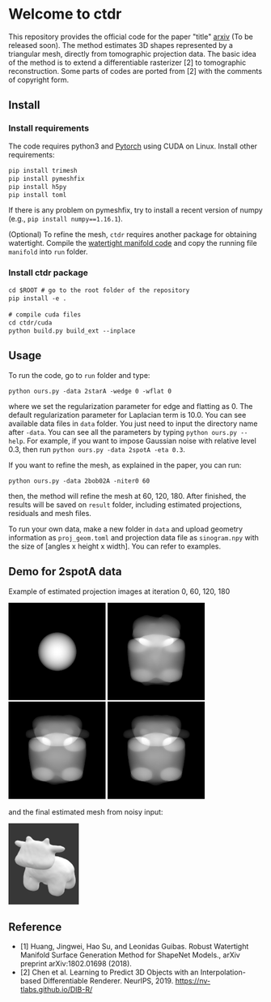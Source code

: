 # Welcome to ctdr

This repository provides the official code for the paper "title" [arxiv](https://) (To be released soon). The method estimates 3D shapes represented by a triangular mesh, directly from tomographic projection data. The basic idea of the method is to extend a differentiable rasterizer [2] to tomographic reconstruction. Some parts of codes are ported from [2] with the comments of copyright form.

## Install

### Install requirements

The code requires python3 and [Pytorch](https://pytorch.org) using CUDA on Linux. Install other requirements:

```
pip install trimesh
pip install pymeshfix
pip install h5py
pip install toml
```

If there is any problem on pymeshfix, try to install a recent version of numpy (e.g., `pip install numpy==1.16.1`).

(Optional) To refine the mesh, `ctdr` requires another package for obtaining watertight. Compile the [watertight manifold code](https://github.com/hjwdzh/Manifold) and copy the running file `manifold` into `run` folder.

### Install ctdr package

```
cd $ROOT # go to the root folder of the repository
pip install -e .

# compile cuda files
cd ctdr/cuda
python build.py build_ext --inplace
```

## Usage

To run the code, go to `run` folder and type:

```
python ours.py -data 2starA -wedge 0 -wflat 0
```

where we set the regularization parameter for edge and flatting as 0. The default regularization parameter for Laplacian term is 10.0. You can see available data files in `data` folder. You just need to input the directory name after `-data`. You can see all the parameters by typing `python ours.py --help`. For example, if you want to impose Gaussian noise with relative level 0.3, then run `python ours.py -data 2spotA -eta 0.3`.

If you want to refine the mesh, as explained in the paper, you can run:

```
python ours.py -data 2bob02A -niter0 60
```

then, the method will refine the mesh at 60, 120, 180. After finished, the results will be saved on `result` folder, including estimated projections, residuals and mesh files.

To run your own data, make a new folder in `data` and upload geometry information as `proj_geom.toml` and projection data file as `sinogram.npy` with the size of [angles x height x width]. You can refer to examples.

## Demo for 2spotA data

Example of estimated projection images at iteration 0, 60, 120, 180

![](media/0000_sino_0.png)
![](media/0060_sino_0.png)
![](media/0120_sino_0.png)
![](media/0180_sino_0.png)

and the final estimated mesh from noisy input:

![](media/final.png)

## Reference

- [1] Huang, Jingwei, Hao Su, and Leonidas Guibas. Robust Watertight Manifold Surface Generation Method for ShapeNet Models., arXiv preprint arXiv:1802.01698 (2018).
- [2] Chen et al. Learning to Predict 3D Objects with an  Interpolation-based Differentiable Renderer. NeurIPS, 2019. https://nv-tlabs.github.io/DIB-R/
